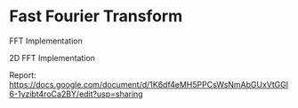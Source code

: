 # Fast Fourier Transform
FFT Implementation

2D FFT Implementation

Report: https://docs.google.com/document/d/1K6df4eMH5PPCsWsNmAbGUxVtGGl6-1yzibt4roCa2BY/edit?usp=sharing
